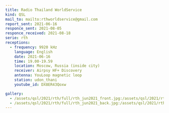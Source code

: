 ```yaml
---
title: Radio Thailand WorldService
kind: QSL
mail_to: mailto:rthworldservice@gmail.com
report_sent: 2021-06-16
responce_sent: 2021-08-05
responce_received: 2021-08-18
serie: rth
receptions:
  - frequency: 9920 kHz
    language: English
    date: 2021-06-16
    time: 19.00-19.59
    location: Moscow, Russia (inside city)
    receiver: Airpsy HF+ Discovery
    antenna: YouLoop magnetic loop
    station: udon_thani
    youtube_id: DX8ER43Qoxw

gallery:
  - /assets/qsl/2021/rth/full/rth_jun2021_front.jpg:/assets/qsl/2021/rth/small/rth_jun2021_front.jpg
  - /assets/qsl/2021/rth/full/rth_jun2021_back.jpg:/assets/qsl/2021/rth/small/rth_jun2021_back.jpg
---
```


